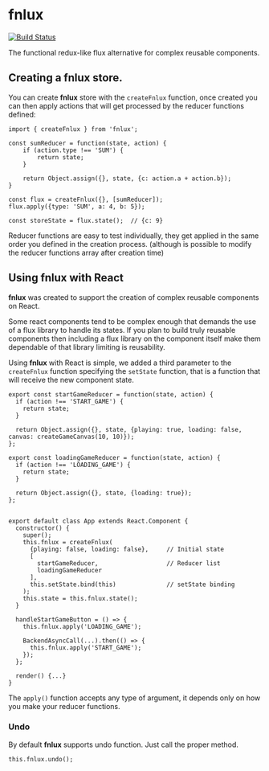 # fnlux

[![Build Status](https://travis-ci.org/ernestofreyreg/fnlux.svg?branch=master)](https://travis-ci.org/ernestofreyreg/fnlux)

The functional redux-like flux alternative for complex reusable 
components.

## Creating a fnlux store.

You can create **fnlux** store with the `createFnlux` function, once created you can then apply actions that will get processed by the reducer functions defined:

```
import { createFnlux } from 'fnlux';

const sumReducer = function(state, action) {
	if (action.type !== 'SUM') {
		return state;
	}
	
	return Object.assign({}, state, {c: action.a + action.b});
}

const flux = createFnlux({}, [sumReducer]);
flux.apply({type: 'SUM', a: 4, b: 5});

const storeState = flux.state();  // {c: 9}  
```

Reducer functions are easy to test individually, they get applied in the same order you defined in the creation process. (although is possible to modify the reducer functions array after creation time)

## Using fnlux with React

**fnlux** was created to support the creation of complex reusable components on React. 

Some react components tend to be complex enough that demands the use of a flux library to handle its states. If you plan to build truly reusable components then including a flux library on the component itself make them dependable of that library limiting is reusability. 

Using **fnlux** with React is simple, we added a third parameter to the `createFnlux` function specifying the `setState` function, that is a function that will receive the new component state.

```
export const startGameReducer = function(state, action) {
  if (action !== 'START_GAME') {
    return state;
  }
  
  return Object.assign({}, state, {playing: true, loading: false, canvas: createGameCanvas(10, 10)});
};

export const loadingGameReducer = function(state, action) {
  if (action !== 'LOADING_GAME') {
    return state;
  }

  return Object.assign({}, state, {loading: true});
};


export default class App extends React.Component {
  constructor() {
    super();
    this.fnlux = createFnlux(
      {playing: false, loading: false}, 	// Initial state
      [
        startGameReducer,					// Reducer list
        loadingGameReducer
      ],
      this.setState.bind(this)				// setState binding
    );
    this.state = this.fnlux.state();
  }

  handleStartGameButton = () => {
  	this.fnlux.apply('LOADING_GAME');
  	
  	BackendAsyncCall(...).then(() => {
  	  this.fnlux.apply('START_GAME');
  	});
  };

  render() {...}
}
```

The `apply()` function accepts any type of argument, it depends only on how you make your reducer functions.

### Undo

By default **fnlux** supports undo function. Just call the proper method.

```
this.fnlux.undo();
```
